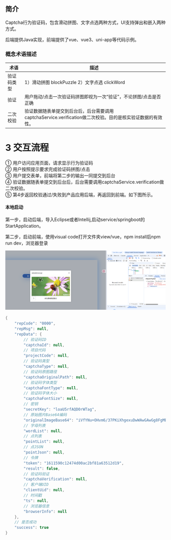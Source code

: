 ## 简介

Captcha行为验证码，包含滑动拼图、文字点选两种方式，UI支持弹出和嵌入两种方式。

后端提供Java实现，前端提供了vue、vue3、uni-app等代码示例。

### 概念术语描述

| 术语    | 描述                                                                  |
|-------|---------------------------------------------------------------------|
| 验证码类型 | 1）滑动拼图 blockPuzzle  2）文字点选 clickWord                                |
| 验证    | 用户拖动/点击一次验证码拼图即视为一次“验证”，不论拼图/点击是否正确                                 |
| 二次校验  | 验证数据随表单提交到后台后，后台需要调用captchaService.verification做二次校验。目的是核实验证数据的有效性。 |

# 3 交互流程

① 用户访问应用页面，请求显示行为验证码<br>
② 用户按照提示要求完成验证码拼图/点击<br>
③ 用户提交表单，前端将第二步的输出一同提交到后台<br>
④ 验证数据随表单提交到后台后，后台需要调用captchaService.verification做二次校验。<br>
⑤ 第4步返回校验通过/失败到产品应用后端，再返回到前端。如下图所示。

#### 本地启动

第一步，启动后端，导入Eclipse或者Intellij,启动service/springboot的StartApplication。

第二步，启动前端，使用visual code打开文件夹view/vue，npm install后npm run dev，浏览器登录<br>

![img_1.png](./img_1.png)

```java
{
    "repCode": "0000",
    "repMsg": null,
    "repData": {
        // 验证码ID
        "captchaId": null,
        // 项目代码
        "projectCode": null,
        // 验证码类型
        "captchaType": null,
        // 验证码原图路径
        "captchaOriginalPath": null,
        // 验证码字体类型
        "captchaFontType": null,
        // 验证码字体大小
        "captchaFontSize": null,
        // 密钥
        "secretKey": "loaU5rfAQD0rWTag",
        // 原始图片Base64编码
        "originalImageBase64": "iVfYNu+OHvm6/37PKiXhgexuDwWAwGAwGg8FgMBgMBoPBYDAYDAaDwWAwGAwGg8FgMBgMBoPBYDAYDMYty78AsHlJMbliz9QAAAAASUVORK5CYII=",
        // 字母列表
        "wordList": null,
        // 点列表
        "pointList": null,
        // 点JSON
        "pointJson": null,
        // 令牌
        "token": "1611590c12474d00ac2bf81a63512d19",
        "result": false,
        // 验证码验证
        "captchaVerification": null,
        // 客户端UID
        "clientUid": null,
        // 时间戳
        "ts": null,
        // 浏览器信息
        "browserInfo": null
    },
    // 是否成功
    "success": true
}
```






